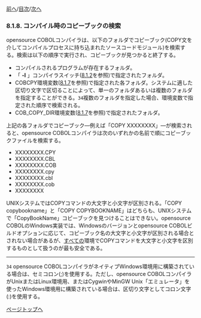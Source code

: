 <!--navi start1-->
[前へ](8-1-7.md)/[目次](https://opensourcecobol.github.io/markdown/TOC.html)/[次へ](8-1-9.md)
<!--navi end1-->
### 8.1.8. コンパイル時のコピーブックの検索

opensource COBOLコンパイラは、以下のフォルダでコピーブック(COPY文を介してコンパイルプロセスに持ち込まれたソースコードモジュール)を検索する。検索は以下の順序で実行され、コピーブックが見つかると終了する。

- コンパイルされるプログラムが存在するフォルダ。
- 「 **-I** 」コンパイラスイッチ([8.1.2](8-1-2.md)を参照)で指定されたフォルダ。
- COBCPY環境変数([8.1.7](8-1-7.md)を参照)で指定された各フォルダ。システムに適した区切り文字で区切ることによって、単一のフォルダあるいは複数のフォルダを指定することができる。`34`複数のフォルダを指定した場合、環境変数で指定された順序で検索される。
- COB_COPY_DIR環境変数([8.1.7](8-1-7.md)を参照)で指定されたフォルダ。

上記の各フォルダでコピーブック―例えば「COPY XXXXXXXX」―が検索されると、opensource COBOLコンパイラは次のいずれかの名前で順にコピーブックファイルを検索する。

- XXXXXXXX.CPY
- XXXXXXXX.CBL
- XXXXXXXX.COB
- XXXXXXXX.cpy
- XXXXXXXX.cbl
- XXXXXXXX.cob
- XXXXXXXX

UNIXシステムではCOPYコマンドの大文字と小文字が区別される。「COPY copybookname」と「COPY COPYBOOKNAME」はどちらも、UNIXシステムで「CopyBookName」コピーブックを見つけることはできない。opensource COBOLのWindows実装では、Windowsのバージョンとopensource COBOLビルドオプションに応じて、コピーブック名の大文字と小文字が区別される場合とされない場合があるが、<u>すべての</u>環境でCOPYコマンドを大文字と小文字を区別するものとして扱うのが最も安全である。

---
`34` opensource COBOLコンパイラがネイティブWindows環境用に構築されている場合は、セミコロン(;)を使用する。ただし、opensource COBOLコンパイラがUnixまたはLinux環境用、またはCygwinやMinGW Unix「エミュレータ」を使ったWindows環境用に構築されている場合は、区切り文字としてコロン文字(:)を使用する。

<!--navi start2-->

[ページトップへ](8-1-8.md)
<!--navi end2-->
